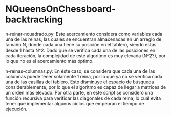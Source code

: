 # NQueensOnChessboard-backtracking


n-reinar-ncuadrado.py:
Este acercamiento considera como variables cada una de las reinas, las cuales se encuentran almacenadas en un arreglo de tamaño N, donde cada una tiene su posición en el tablero, siendo estas desde 1 hasta N^2. Dado que se verifica cada una de las posiciones en cada iteración, la complejidad de este algoritmo es muy elevada (N^2?), por lo que no es el acercamiento más óptimo. 

n-reinas-columnas.py:
En éste caso, se considera que cada una de las columnas puede tener solamente 1 reina, por lo que ya no se verifica cada una de las casillas del tablero. Esto disminuye el espacio de búsqueda considerablemente, por lo que el algoritmo es capaz de llegar a matrices de un orden más elevado. Por otra parte, en este script se consideró una función recursiva para verificar las diagonales de cada reina, lo cuál evita tener que implementar algunos ciclos que empeoran el tiempo de ejecución.